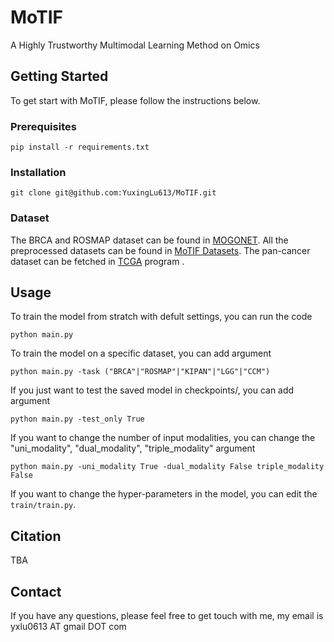 # MoTIF
A Highly Trustworthy Multimodal Learning Method on Omics



## Getting Started

To get start with MoTIF, please follow the instructions below.

### Prerequisites

```
pip install -r requirements.txt
```

### Installation

```
git clone git@github.com:YuxingLu613/MoTIF.git
```

### Dataset
The BRCA and ROSMAP dataset can be found in [MOGONET](https://github.com/txWang/MOGONET). All the preprocessed datasets can be found in [MoTIF Datasets](https://drive.google.com/drive/folders/1_tJ2ekhTmWp7ZcRVjUVGx0cqGMRKEhNo?usp=share_link). The pan-cancer dataset can be fetched in [TCGA](https://www.cancer.gov/ccg/research/genome-sequencing/tcga) program .


## Usage

To train the model from stratch with defult settings, you can run the code

```
python main.py
```

To train the model on a specific dataset, you can add argument

```
python main.py -task ("BRCA"|"ROSMAP"|"KIPAN"|"LGG"|"CCM")
```

If you just want to test the saved model in checkpoints/, you can add argument

```
python main.py -test_only True
```

If you want to change the number of input modalities, you can change the "uni_modality", "dual_modality", "triple_modality" argument

```
python main.py -uni_modality True -dual_modality False triple_modality False
```

If you want to change the hyper-parameters in the model, you can edit the `train/train.py`.


## Citation

TBA


## Contact

If you have any questions, please feel free to get touch with me, my email is yxlu0613 AT gmail DOT com
